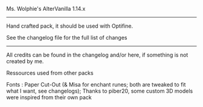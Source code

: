 Ms. Wolphie's AlterVanilla 1.14.x

----------------------

Hand crafted pack, it should be used with Optifine.

See the changelog file for the full list of changes

----------------------

All credits can be found in the changelog and/or here, if something is not created by me.

Ressources used from other packs

Fonts : Paper Cut-Out (& Misa for enchant runes; both are tweaked to fit what I want, see changelogs);
Thanks to piber20, some custom 3D models were inspired from their own pack